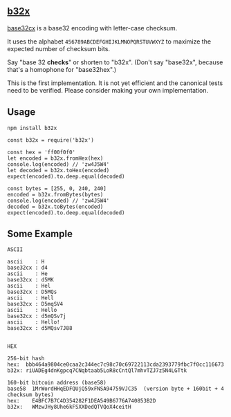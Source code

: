 [b32x](https://word.site/2019/11/13/base32x/)
---

[base32cx](https://word.site/2019/11/13/base32cx/) is a base32 encoding with letter-case checksum.

It uses the alphabet `456789ABCDEFGHIJKLMNOPQRSTUVWXYZ` to maximize the expected number of checksum bits.

Say "base 32 **checks**" or shorten to "b32x". (Don't say "base32x", because that's a homophone for "base32hex".)

This is the first implementation. It is not yet efficient and the canonical tests need to be verified. Please consider making your own implementation.

Usage
---

`npm install b32x`

```
const b32x = require('b32x')

const hex = 'ff00f0f0'
let encoded = b32x.fromHex(hex)
console.log(encoded) // 'zw4J5W4'
let decoded = b32x.toHex(encoded)
expect(encoded).to.deep.equal(decoded)

const bytes = [255, 0, 240, 240]
encoded = b32x.fromBytes(bytes)
console.log(encoded) // 'zw4J5W4'
decoded = b32x.toBytes(encoded)
expect(encoded).to.deep.equal(decoded)
```

Some Example
---

```
ASCII

ascii    : H
base32cx : d4
ascii    : He
base32cx : d5MK
ascii    : Hel
base32cx : D5MQs
ascii    : Hell
base32cx : D5mqSV4
ascii    : Hello
base32cx : d5mQSv7j
ascii    : Hello!
base32cx : d5MQsv7J88


HEX

256-bit hash
hex:  bbb464a9804ce0caa2c344ec7c98c70c69722113cda2393779fbc7f0cc116673
b32x: riUADEg4dnKgpcq7CNqbtaab5LoR8cCntQl7mhvTZJ7z5N4LGTtk

160-bit bitcoin address (base58)
base58  1MrWordHHqEDFQUjQ59xFNSA94759VJC35  (version byte + 160bit + 4 checksum bytes)
hex:    E4BFC7B7C4D354282F1DEA549B6776A740853B2D
b32x:   WMzwJHy8Uhe6kFSXXDedQTVQoX4ceitH
```


